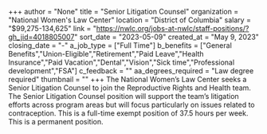 +++
author = "None"
title = "Senior Litigation Counsel"
organization = "National Women's Law Center"
location = "District of Columbia"
salary = "$99,275-134,625"
link = "https://nwlc.org/jobs-at-nwlc/staff-positions/?gh_jid=4018805007"
sort_date = "2023-05-09"
created_at = "May 9, 2023"
closing_date = "-"
a_job_type = ["Full Time"]
b_benefits = ["General Benefits","Union-Eligible","Retirement","Paid Leave","Health Insurance","Paid Vacation","Dental","Vision","Sick time","Professional development","FSA"]
c_feedback = ""
aa_degrees_required = "Law degree required"
thumbnail = ""
+++
The National Women’s Law Center seeks a Senior Litigation Counsel to join the Reproductive Rights and Health team. The Senior Litigation Counsel position will support the team’s litigation efforts across program areas but will focus particularly on issues related to contraception. This is a full-time exempt position of 37.5 hours per week. This is a permanent position.
